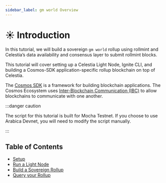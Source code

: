 ```yaml
---
sidebar_label: gm world Overview
---
```


# ☀️ Introduction

In this tutorial, we will build a sovereign `gm world` rollup using rollmint
and Celestia’s data availability and consensus layer to submit rollmint blocks.

This tutorial will cover setting up a Celestia Light Node, Ignite CLI, and
building a Cosmos-SDK application-specific rollup blockchain on top of
Celestia.

The [Cosmos SDK](https://github.com/cosmos/cosmos-sdk) is a framework for
building blockchain applications. The Cosmos Ecosystem uses
[Inter-Blockchain Communication (IBC)](https://github.com/cosmos/ibc-go)
to allow blockchains to communicate with one another.

:::danger caution

The script for this tutorial is built for Mocha Testnet.
If you choose to use Arabica Devnet,
you will need to modify the script manually.

:::

## Table of Contents

- [Setup](./gm-setup.md)
- [Run a Light Node](./gm-node.md)
- [Build a Sovereign Rollup](./gm-rollmint.md)
- [Query your Rollup](./gm-query.md)
